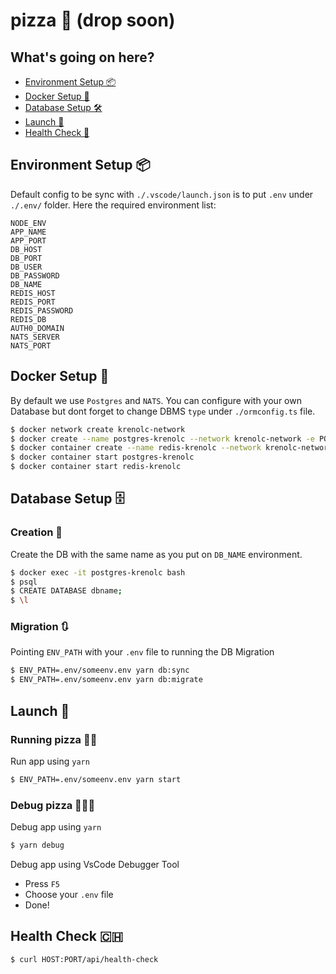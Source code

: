 # pizza 🍕 (drop soon)

## What's going on here?
- [Environment Setup 📦](#environment-setup-)
- [Docker Setup 🐳](#docker-setup-)
- [Database Setup 🛠](#database-setup-)
- [Launch 🚀](#launch-)
- [Health Check 🏥](#health-check-)

## Environment Setup 📦
Default config to be sync with `./.vscode/launch.json` is to put `.env` under `./.env/` folder. Here the required environment list:

```
NODE_ENV
APP_NAME
APP_PORT
DB_HOST
DB_PORT
DB_USER
DB_PASSWORD
DB_NAME
REDIS_HOST
REDIS_PORT
REDIS_PASSWORD
REDIS_DB
AUTH0_DOMAIN
NATS_SERVER
NATS_PORT
```

## Docker Setup 🐳
By default we use `Postgres` and `NATS`. You can configure with your own Database but dont forget to change DBMS `type` under `./ormconfig.ts` file.

```bash
$ docker network create krenolc-network
$ docker create --name postgres-krenolc --network krenolc-network -e POSTGRES_USER=root -e POSTGRES_PASSWORD=password -p 5432:5432 postgres:9.6.22-alpine
$ docker container create --name redis-krenolc --network krenolc-network -p 6379:6379 redis:6.2.3-alpine
$ docker container start postgres-krenolc
$ docker container start redis-krenolc
```

## Database Setup 🗄
### Creation 💾

Create the DB with the same name as you put on `DB_NAME` environment.

```bash
$ docker exec -it postgres-krenolc bash
$ psql
$ CREATE DATABASE dbname;
$ \l
```
### Migration 🔃

Pointing `ENV_PATH` with your `.env` file to running the DB Migration
```bash
$ ENV_PATH=.env/someenv.env yarn db:sync
$ ENV_PATH=.env/someenv.env yarn db:migrate
```

## Launch 🚀
### Running pizza 🏃🍕

Run app using `yarn`

```bash
$ ENV_PATH=.env/someenv.env yarn start
```

### Debug pizza 🕵️‍♂️🍕

Debug app using `yarn`

```bash
$ yarn debug
```

Debug app using VsCode Debugger Tool

- Press `F5`
- Choose your `.env` file
- Done!

## Health Check 🇨🇭

```bash
$ curl HOST:PORT/api/health-check
```
